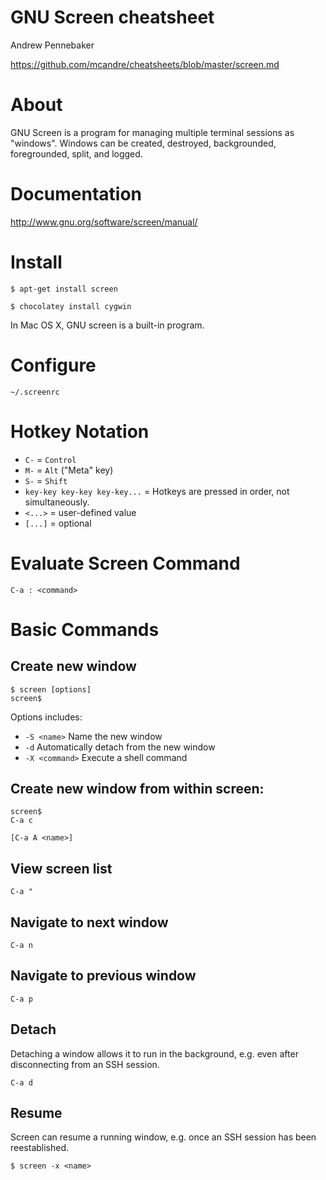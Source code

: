 # GNU Screen cheatsheet

Andrew Pennebaker

https://github.com/mcandre/cheatsheets/blob/master/screen.md

# About

GNU Screen is a program for managing multiple terminal sessions as "windows". Windows can be created, destroyed, backgrounded, foregrounded, split, and logged.

# Documentation

http://www.gnu.org/software/screen/manual/

# Install

```
$ apt-get install screen

$ chocolatey install cygwin
```

In Mac OS X, GNU screen is a built-in program.

# Configure

```
~/.screenrc
```

# Hotkey Notation

* `C-` = `Control`
* `M-` = `Alt` ("Meta" key)
* `S-` = `Shift`
* `key-key key-key key-key...` = Hotkeys are pressed in order, not simultaneously.
* `<...>` = user-defined value
* `[...]` = optional

# Evaluate Screen Command

```
C-a : <command>
```

# Basic Commands

## Create new window

```
$ screen [options]
screen$
```

Options includes:

* `-S <name>` Name the new window
* `-d` Automatically detach from the new window
* `-X <command>` Execute a shell command

## Create new window from within screen:

```
screen$
C-a c

[C-a A <name>]
```

## View screen list

```
C-a "
```

## Navigate to next window

```
C-a n
```

## Navigate to previous window

```
C-a p
```

## Detach

Detaching a window allows it to run in the background, e.g. even after disconnecting from an SSH session.

```
C-a d
```

## Resume

Screen can resume a running window, e.g. once an SSH session has been reestablished.

```
$ screen -x <name>
```
